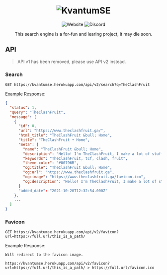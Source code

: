 <h1 align="center"><img alt="KvantumSE" src="https://kvantumse.herokuapp.com/assets/KvantumSE.png"></h1>
<p align="center">
  <img alt="Website" src="https://img.shields.io/website?url=https%3A%2F%2Fkvantumse.herokuapp.com%2F">
  <img alt="Discord" src="https://img.shields.io/discord/852874519684186113">
</p>

<p align="center">
  This search engine is a for-fun and learing project, it may die soon.
</p>

## API

> API v1 has been removed, please use API v2 instead.

<!--
### Search

`GET https://kvantumse.herokuapp.com/api/v1/search?q=query`

Example Response:
```json
[
  {
    "id": 0,
    "url": "https://www.theclashfruit.ga/",
    "title": "TheClashFruit &bull; Home",
    "added_date": "2021-10-20T12:32:54.000Z",
    "updated_date": "2021-10-20T12:32:54.000Z"
  },
  ...
]
```
-->

### Search

`GET https://kvantumse.herokuapp.com/api/v2/search?q=TheClashFruit`

Example Response:
```json
{
  "status": 1,
  "query": "TheClashFruit",
  "message": [
    {
      "id": 0,
      "url": "https://www.theclashfruit.ga/",
      "html_title": "TheClashFruit &bull; Home",
      "title": "TheClashFruit • Home",
      "meta": {
        "name": "TheClashFruit &bull; Home",
        "description": "Hello! I'm TheClashFruit, I make a lot of stuff like discord bots, android applications, games, websites, and a lot more!",
        "keywords": "TheClashFruit, tcf, clash, fruit",
        "theme-color": "#00796B",
        "og:title": "TheClashFruit &bull; Home",
        "og:url": "https://www.theclashfruit.ga",
        "og:image": "https://www.theclashfruit.ga/favicon.ico",
        "og:description": "Hello! I'm TheClashFruit, I make a lot of stuff like discord bots, android applications, games, websites, and a lot more!"
      }
      "added_date": "2021-10-20T12:32:54.000Z"
    },
    ...
  ]
}
```

### Favicon

`GET https://kvantumse.herokuapp.com/api/v2/favicon?url=https://full.url/this_is_a_path/`

Example Response:
```
Will redirect to the favicon image.

https://kvantumse.herokuapp.com/api/v2/favicon?url=https://full.url/this_is_a_path/ > https://full.url/favicon.ico
```
